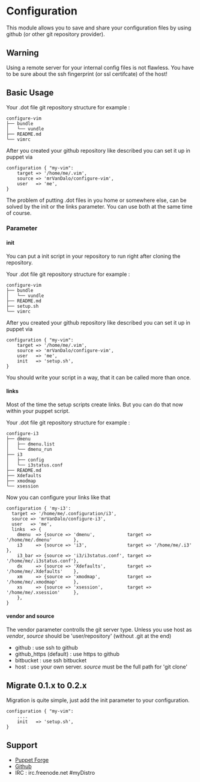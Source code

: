 # Configuration

This module allows you to save and share your configuration files by using github (or other git repository provider).

## Warning

Using a remote server for your internal config files is not flawless.
You have to be sure about the ssh fingerprint (or ssl certifcate) of the host!

## Basic Usage

Your .dot file git repository structure for example :

    configure-vim
    ├── bundle
    │   └── vundle
    ├── README.md
    └── vimrc


After you created your github repository like described you can set it up in puppet via 

    configuration { "my-vim":
        target => '/home/me/.vim',
        source => 'mrVanDalo/configure-vim',
        user   => 'me',
    }

The problem of putting .dot files in you home or somewhere else, can be solved by the init or the links parameter.
You can use both at the same time of course.


### Parameter 

#### init 

You can put a init script in your repository to run right after cloning the repository.

Your .dot file git repository structure for example :

    configure-vim
    ├── bundle
    │   └── vundle
    ├── README.md
    ├── setup.sh
    └── vimrc


After you created your github repository like described you can set it up in puppet via 

    configuration { "my-vim":
        target => '/home/me/.vim',
        source => 'mrVanDalo/configure-vim',
        user   => 'me',
        init   => 'setup.sh',
    }

You should write your script in a way, that it can be called more than once.

#### links

Most of the time the setup scripts create links. But you can do that now within your puppet script.

Your .dot file git repository structure for example :

    configure-i3
    ├── dmenu
    │   ├── dmenu.list
    │   └── dmenu_run
    ├── i3
    │   ├── config
    │   └── i3status.conf
    ├── README.md
    ├── Xdefaults
    ├── xmodmap
    └── xsession

Now you can configure your links like that

    configuration { 'my-i3':
      target => '/home/me/.configuration/i3',
      source => 'mrVanDalo/configure-i3',
      user   => 'me',
      links  => { 
        dmenu  => {source => 'dmenu',            target => '/home/me/.dmenu'        },
        i3     => {source => 'i3',               target => '/home/me/.i3'           },
        i3_bar => {source => 'i3/i3status.conf', target => '/home/me/.i3status.conf'},
        dx     => {source => 'Xdefaults',        target => '/home/me/.Xdefaults'    },
        xm     => {source => 'xmodmap',          target => '/home/me/.xmodmap'      },
        xs     => {source => 'xsession',         target => '/home/me/.xsession'     },
        },
    }


#### vendor and source

The vendor parameter controlls the git server type.
Unless you use host as _vendor_, _source_ should be 'user/repository' (without .git at the end)

* github : use ssh to github 
* github_https (default) : use https to github
* bitbucket : use ssh bitbucket
* host : use your own server. _source_ must be the full path for 'git clone'


## Migrate 0.1.x to 0.2.x

Migration is quite simple, just add the init parameter to your configuration.

    configuration { "my-vim":
        ....
        init   => 'setup.sh',
    }
    

## Support

* [Puppet Forge](https://forge.puppetlabs.com/myDistro/paranoid)
* [Github](http://github.com/myDistro/paranoid/issues)
* IRC : irc.freenode.net #myDistro


